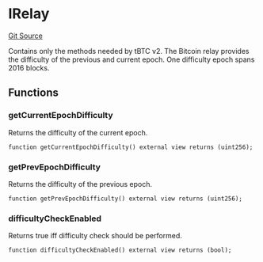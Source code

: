# IRelay
[Git Source](https://github.com/bob-collective/bob/blob/d9da9844231f0238dc8154200871bc3b4af31769/src/bridge/IRelay.sol)

Contains only the methods needed by tBTC v2. The Bitcoin relay
provides the difficulty of the previous and current epoch. One
difficulty epoch spans 2016 blocks.


## Functions
### getCurrentEpochDifficulty

Returns the difficulty of the current epoch.


```solidity
function getCurrentEpochDifficulty() external view returns (uint256);
```

### getPrevEpochDifficulty

Returns the difficulty of the previous epoch.


```solidity
function getPrevEpochDifficulty() external view returns (uint256);
```

### difficultyCheckEnabled

Returns true iff difficulty check should be performed.


```solidity
function difficultyCheckEnabled() external view returns (bool);
```

